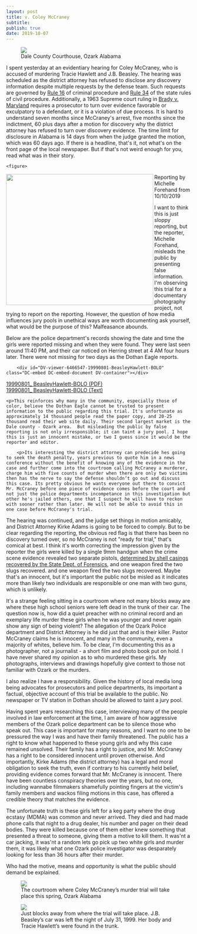 ```yaml
---
layout: post
title: v. Coley McCraney
subtitle: 
publish: true
date: 2019-10-07
---
```


<figure>
<img src="https://jonbcarroll.s3.us-east-2.amazonaws.com/20191007-DSCF2349+copy.jpg">
<figcaption> Dale County Courthouse, Ozark Alabama</figcaption>
</figure>
I spent yesterday at an evidentiary hearing for Coley McCraney, who is accused of murdering Tracie Hawlett and J.B. Beasley. The hearing was scheduled as the district attorney has refused to disclose any discovery information despite multiple requests by the defense team. Such requests are governed by <a href="http://judicial.alabama.gov/docs/library/rules/cr16_1.pdf"> Rule 16</a> of criminal procedure and <a href= "http://judicial.alabama.gov/docs/library/rules/CV34.pdf">Rule 34</a> of the state rules of civil procedure. 
Additionally, a 1963 Supreme court ruling in <a href="https://en.wikipedia.org/wiki/Brady_disclosure"> Brady v. Maryland</a> requires a prosecutor to turn over evidence favorable or exculpatory to a defendant, or it is a violation of due process. It is hard to understand seven months since McCraney's arrest, five months since the indictment, 60 plus days after a motion for discovery why the district attorney has refused to turn over discovery evidence. The time limit for disclosure in Alabama is 14 days from when the judge granted the motion, which was 60 days ago. If there is a headline, that's it, not what's on the front page of the local newspaper. But if that's not weird enough for you, read what was in their story.
<p>
  
    <figure>
<img src="https://jonbcarroll.s3.us-east-2.amazonaws.com/20191010_DothanEagle2.jpg" align="left" width="400" height="355">
<figcaption>Reporting by Michelle Forehand from 10/10/2019</figcaption>
</figure>

<p>I want to think this is just sloppy reporting, but the reporter, Michelle Forehand, misleads the public by presenting false information. I'm observing this trial for a documentary photography project, not trying to report on the reporting.  However, the question of how media influences jury pools in unethical ways are worth documenting ask yourself, what would be the purpose of this? Malfeasance abounds.
   <p> Below are the police department's records showing the date and time the girls were reported missing and when they were found. They were last seen around 11:40 PM, and their car noticed on Herring street at 4 AM four hours later. There were not missing for two days as the Dothan Eagle reports.
    
        <div id="DV-viewer-6466547-19990801-BeasleyHawlett-BOLO" class="DC-embed DC-embed-document DV-container"></div>
<script src="//assets.documentcloud.org/viewer/loader.js"></script>
<script>
  DV.load("https://www.documentcloud.org/documents/6466547-19990801-BeasleyHawlett-BOLO.js", {
  responsive: true,
    container: "#DV-viewer-6466547-19990801-BeasleyHawlett-BOLO"
  });
</script>
<noscript>
  <a href="https://assets.documentcloud.org/documents/6466547/19990801-BeasleyHawlett-BOLO.pdf">19990801_ BeasleyHawlett-BOLO (PDF)</a>
  <br />
  <a href="https://assets.documentcloud.org/documents/6466547/19990801-BeasleyHawlett-BOLO.txt">19990801_ BeasleyHawlett-BOLO (Text)</a>
</noscript>


    <p>This reinforces why many in the community, especially those of color, believe the Dothan Eagle cannot be trusted to present information to the public regarding this trial. It's unfortunate as approximately 14 thousand people read the paper copy, and 20-25 thousand read their web site daily. Their second largest market is the Dale county - Ozark area.  But misleading the public by false reporting is not only irresponsible; it can taint a jury pool. I hope this is just an innocent mistake, or two I guess since it would be the reporter and editor.
        
        <p>Its interesting the district attorney can predecide hes going to seek the death penalty, years previous to quote him in a news conference without the benefit of knowing any of the evidence in the case and further come into the courtroom calling McCraney a murderer, charge him with five counts of murder when there are only two victims then has the nerve to say the defense shouldn’t go out and discuss this case. Its pretty obvious he wants everyone out there to convict Mr. McCraney before one piece of evidence comes before the court and not just the police departments incompetance in this investigation but other he's jailed others, one that I suspect he will have to reckon with sooner rather than later. He will not be able to avoid this in one case before McCraney's trial.
        
        
<p>The hearing was continued, and the judge set things in motion amicably, and District Attorney Kirke Adams is going to be forced to comply. But to be clear regarding the reporting, the obvious red flag is that there has been no discovery turned over, so no McCraney is not "ready for trial," that's comical at best. I think it's worth correcting the impression given by the reporter the girls were killed by a single 9mm handgun when the crime scene evidence revealed two separate pistols, <a href="https://www.documentcloud.org/documents/6463435-20191008-Firearmstest.html"> determined by shell casings recovered by the State Dept. of Forensics</a>, and one weapon fired the two slugs recovered. and one weapon fired the two slugs recovered. Maybe that's an innocent, but it's important the public not be misled as it indicates more than likely two individuals are responsible or one man with two guns, which is unlikely.  
 
 <p> It's a strange feeling sitting in a courtroom where not many blocks away are where these high school seniors were left dead in the trunk of their car. The question now is, how did a quiet preacher with no criminal record and an exemplary life murder these girls when he was younger and never again show any sign of being violent?
 The allegation of the Ozark Police department and District Attorney is he did just that and is their killer. Pastor McCraney claims he is innocent, and many in the community, even a majority of whites, believe him.
To be clear, I'm documenting this as a photographer, not a journalist - a short film and photo book put on hold.
I have never shared my opinion as to who murdered these girls. 
My photographs, interviews and drawings hopefully give context to those not familiar with Ozark or the murders.

I also realize I have a responsibility.
Given the history of local media long being advocates for prosecutors and police departments, its important a factual, objective account of this trial be available to the public. No newspaper or TV station in Dothan should be allowed to taint a jury pool. 

 
<p>Having spent years researching this case, interviewing many of the people involved in law enforcement at the time, I am aware of how aggressive members of the Ozark police department can be to silence those who speak out. This case is important for many reasons, and I want no one to be pressured the way I was and have their family threatened.
The public has a right to know what happened to these young girls and why this case remained unsolved. Their family has a right to justice, and Mr. McCraney has a right to be considered innocent until proven otherwise. And importantly, Kirke Adams (the district attorney) has a legal and moral obligation to seek the truth, even if contrary to his currently held belief, providing evidence comes forward that Mr. McCraney is innocent. There have been countless conspiracy theories over the years, but no one, including wannabe filmmakers shamefully pointing fingers at the victim's family members and wackos filing motions in this case, has offered a credible theory that matches the evidence. 
  <p> The unfortunate truth is these girls left for a keg party where the drug ecstasy (MDMA) was common and never arrived. They died and had made phone calls that night to a drug dealer, his number and pager on their dead bodies. 
    They were killed because one of them either knew something that presented a threat to someone, giving them a motive to kill them. It was'nt a car jacking, it was'nt a random lets go pick up two white girls and murder them, it was likely what one Ozark police investigator was desparately looking for less than 36 hours after their murder.
  <p>
Who had the motive, means and opportunity is what the public should demand be explained. 

 
<figure>
<img src="https://jonbcarroll.s3.us-east-2.amazonaws.com/20191007-DSCF2342+copy.jpg">
<figcaption> The courtroom where Coley McCraney’s murder trial will take place this spring, Ozark Alabama</figcaption>
</figure>

<figure>
<img src="https://jonbcarroll.s3.us-east-2.amazonaws.com/20191007-DSCF2407+copy.jpg">
<figcaption> Just blocks away from where the trial will take place. J.B. Beasley’s car was left the night of July 31, 1999. Her body and Tracie Hawlett’s were found in the trunk.</figcaption>
</figure>
